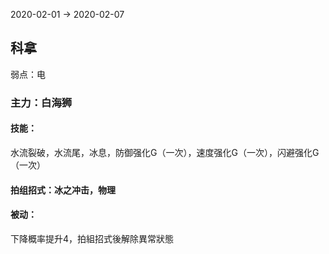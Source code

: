2020-02-01 -> 2020-02-07
## 科拿
弱点：电
### 主力：白海狮
#### 技能：
水流裂破，水流尾，冰息，防御强化G（一次），速度强化G（一次），闪避强化G（一次）
#### 拍组招式：冰之冲击，物理
#### 被动：
下降概率提升4，拍組招式後解除異常狀態

